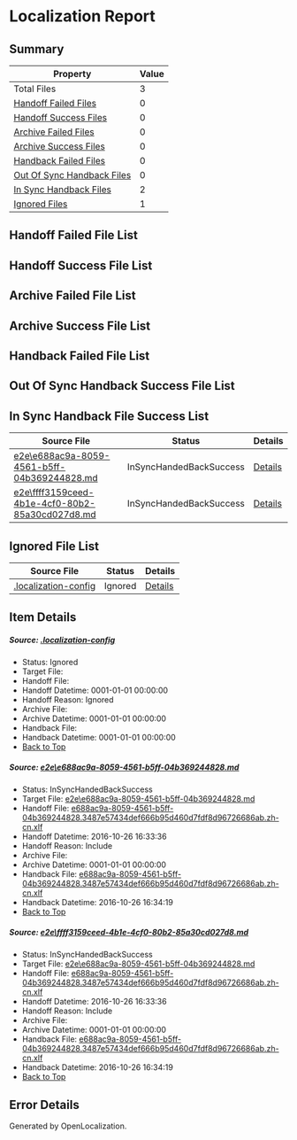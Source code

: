 # <a name='report-top'></a> Localization Report

## Summary
 Property | Value 
 -------- | ----- 
 Total Files | 3
[ Handoff Failed Files ](#handoff-failed-list)| 0
[ Handoff Success Files ](#handoff-success-list)| 0
[ Archive Failed Files ](#archive-failed-list)| 0
[ Archive Success Files ](#archive-success-list)| 0
[ Handback Failed Files ](#handback-failed-list)| 0
[ Out Of Sync Handback Files ](#outofsync-handback-success-list)| 0
[ In Sync Handback Files ](#insync-handback-success-list)| 2
[ Ignored Files ](#ignored-list)| 1

## <a name='handoff-failed-list'></a> Handoff Failed File List

## <a name='handoff-success-list'></a> Handoff Success File List

## <a name='archive-failed-list'></a> Archive Failed File List

## <a name='archive-success-list'></a> Archive Success File List

## <a name='handback-failed-list'></a> Handback Failed File List

## <a name='outofsync-handback-success-list'></a> Out Of Sync Handback Success File List

## <a name='insync-handback-success-list'></a> In Sync Handback File Success List
 Source File | Status | Details 
 ----------- | ------ | ------- 
 [e2e\e688ac9a-8059-4561-b5ff-04b369244828.md](https://github.com/OpenLocalizationTestOrg/ol-test0/blob/c1d040855d6c520c6f7953c1ecda485ec683a6e3/e2e/e688ac9a-8059-4561-b5ff-04b369244828.md) | InSyncHandedBackSuccess | [Details](#4e669662dd477ccc865dc613ecde6e6016651e7c1)
 [e2e\ffff3159ceed-4b1e-4cf0-80b2-85a30cd027d8.md](https://github.com/OpenLocalizationTestOrg/ol-test0/blob/c1d040855d6c520c6f7953c1ecda485ec683a6e3/e2e/ffff3159ceed-4b1e-4cf0-80b2-85a30cd027d8.md) | InSyncHandedBackSuccess | [Details](#4e669662dd477ccc865dc613ecde6e6016651e7c2)

## <a name='ignored-list'></a> Ignored File List
 Source File | Status | Details 
 ----------- | ------ | ------- 
 [.localization-config](https://github.com/OpenLocalizationTestOrg/ol-test0/blob/c1d040855d6c520c6f7953c1ecda485ec683a6e3/.localization-config) | Ignored | [Details](#c268a05ecaa7ec85942ed632c29928ee5bd6da8d0)

## Item Details
##### <a name='c268a05ecaa7ec85942ed632c29928ee5bd6da8d0'></a> Source: [.localization-config](https://github.com/OpenLocalizationTestOrg/ol-test0/blob/c1d040855d6c520c6f7953c1ecda485ec683a6e3/.localization-config)
* Status: Ignored
* Target File: 
* Handoff File: 
* Handoff Datetime: 0001-01-01 00:00:00
* Handoff Reason: Ignored
* Archive File: 
* Archive Datetime: 0001-01-01 00:00:00
* Handback File: 
* Handback Datetime: 0001-01-01 00:00:00
* [Back to Top](#report-top)

##### <a name='4e669662dd477ccc865dc613ecde6e6016651e7c1'></a> Source: [e2e\e688ac9a-8059-4561-b5ff-04b369244828.md](https://github.com/OpenLocalizationTestOrg/ol-test0/blob/c1d040855d6c520c6f7953c1ecda485ec683a6e3/e2e/e688ac9a-8059-4561-b5ff-04b369244828.md)
* Status: InSyncHandedBackSuccess
* Target File: [e2e\e688ac9a-8059-4561-b5ff-04b369244828.md](https://github.com/OpenLocalizationTestOrg/ol-test0-zhcn/blob/cc8f8cf9a54a26c85956379fcbf113a331e34259/e2e/e688ac9a-8059-4561-b5ff-04b369244828.md)
* Handoff File: [e688ac9a-8059-4561-b5ff-04b369244828.3487e57434def666b95d460d7fdf8d96726686ab.zh-cn.xlf](https://github.com/OpenLocalizationTestOrg/ol-test0-handoff/blob/34787f01351674aea0c39fa6112ca54de0ba5f73/ol-handoff/OpenLocalizationTestOrg/ol-test0-zhcn/shujia/ht/e688ac9a-8059-4561-b5ff-04b369244828.3487e57434def666b95d460d7fdf8d96726686ab.zh-cn.xlf)
* Handoff Datetime: 2016-10-26 16:33:36
* Handoff Reason: Include
* Archive File: 
* Archive Datetime: 0001-01-01 00:00:00
* Handback File: [e688ac9a-8059-4561-b5ff-04b369244828.3487e57434def666b95d460d7fdf8d96726686ab.zh-cn.xlf](https://github.com/OpenLocalizationTestOrg/ol-test0-handback/blob/cc2c87811abdfb57464de6caa2115ccac9109239/ol-handback/OpenLocalizationTestOrg/ol-test0-zhcn/shujia/ht/e688ac9a-8059-4561-b5ff-04b369244828.3487e57434def666b95d460d7fdf8d96726686ab.zh-cn.xlf)
* Handback Datetime: 2016-10-26 16:34:19
* [Back to Top](#report-top)

##### <a name='4e669662dd477ccc865dc613ecde6e6016651e7c2'></a> Source: [e2e\ffff3159ceed-4b1e-4cf0-80b2-85a30cd027d8.md](https://github.com/OpenLocalizationTestOrg/ol-test0/blob/c1d040855d6c520c6f7953c1ecda485ec683a6e3/e2e/ffff3159ceed-4b1e-4cf0-80b2-85a30cd027d8.md)
* Status: InSyncHandedBackSuccess
* Target File: [e2e\e688ac9a-8059-4561-b5ff-04b369244828.md](https://github.com/OpenLocalizationTestOrg/ol-test0-zhcn/blob/cc8f8cf9a54a26c85956379fcbf113a331e34259/e2e/e688ac9a-8059-4561-b5ff-04b369244828.md)
* Handoff File: [e688ac9a-8059-4561-b5ff-04b369244828.3487e57434def666b95d460d7fdf8d96726686ab.zh-cn.xlf](https://github.com/OpenLocalizationTestOrg/ol-test0-handoff/blob/34787f01351674aea0c39fa6112ca54de0ba5f73/ol-handoff/OpenLocalizationTestOrg/ol-test0-zhcn/shujia/ht/e688ac9a-8059-4561-b5ff-04b369244828.3487e57434def666b95d460d7fdf8d96726686ab.zh-cn.xlf)
* Handoff Datetime: 2016-10-26 16:33:36
* Handoff Reason: Include
* Archive File: 
* Archive Datetime: 0001-01-01 00:00:00
* Handback File: [e688ac9a-8059-4561-b5ff-04b369244828.3487e57434def666b95d460d7fdf8d96726686ab.zh-cn.xlf](https://github.com/OpenLocalizationTestOrg/ol-test0-handback/blob/cc2c87811abdfb57464de6caa2115ccac9109239/ol-handback/OpenLocalizationTestOrg/ol-test0-zhcn/shujia/ht/e688ac9a-8059-4561-b5ff-04b369244828.3487e57434def666b95d460d7fdf8d96726686ab.zh-cn.xlf)
* Handback Datetime: 2016-10-26 16:34:19
* [Back to Top](#report-top)


## Error Details

Generated by OpenLocalization.
